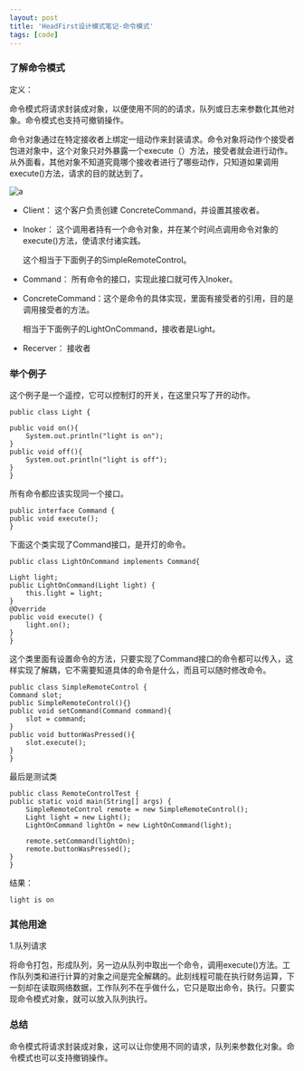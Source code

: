 ```yaml
---
layout: post
title: 'HeadFirst设计模式笔记-命令模式'
tags: [code]
---
```


### 了解命令模式

定义：

命令模式将请求封装成对象，以便使用不同的的请求，队列或日志来参数化其他对象。命令模式也支持可撤销操作。

命令对象通过在特定接收者上绑定一组动作来封装请求。命令对象将动作个接受者包进对象中，这个对象只对外暴露一个execute（）方法，接受者就会进行动作。从外面看，其他对象不知道究竟哪个接收者进行了哪些动作，只知道如果调用execute()方法，请求的目的就达到了。

![a](http://i5.tietuku.com/cf909c4600d60ad1.png)

- Client： 这个客户负责创建 ConcreteCommand，并设置其接收者。

- Inoker： 这个调用者持有一个命令对象，并在某个时间点调用命令对象的execute()方法，使请求付诸实践。

	这个相当于下面例子的SimpleRemoteControl。

- Command： 所有命令的接口，实现此接口就可传入Inoker。
- ConcreteCommand：这个是命令的具体实现，里面有接受者的引用，目的是调用接受者的方法。

	相当于下面例子的LightOnCommand，接收者是Light。

- Recerver： 接收者


### 举个例子

这个例子是一个遥控，它可以控制灯的开关，在这里只写了开的动作。

	public class Light {
	
	public void on(){
		System.out.println("light is on");
	}
	public void off(){
		System.out.println("light is off");
	}
	}

所有命令都应该实现同一个接口。

	public interface Command {
	public void execute();
	}

下面这个类实现了Command接口，是开灯的命令。

	public class LightOnCommand implements Command{

	Light light;
	public LightOnCommand(Light light) {
		this.light = light;
	}
	@Override
	public void execute() {
		light.on();
	}
	}

这个类里面有设置命令的方法，只要实现了Command接口的命令都可以传入，这样实现了解耦，它不需要知道具体的命令是什么，而且可以随时修改命令。

	public class SimpleRemoteControl {
	Command slot;
	public SimpleRemoteControl(){}
	public void setCommand(Command command){
		slot = command;
	}
	public void buttonWasPressed(){
		slot.execute();
	}
	}

最后是测试类

	public class RemoteControlTest {
	public static void main(String[] args) {
		SimpleRemoteControl remote = new SimpleRemoteControl();
		Light light = new Light();
		LightOnCommand lightOn = new LightOnCommand(light);
		
		remote.setCommand(lightOn);
		remote.buttonWasPressed();
	}
	}

结果：      
	
	light is on

### 其他用途

1.队列请求

将命令打包，形成队列，另一边从队列中取出一个命令，调用execute()方法。工作队列类和进行计算的对象之间是完全解耦的。此刻线程可能在执行财务运算，下一刻却在读取网络数据，工作队列不在乎做什么，它只是取出命令，执行。只要实现命令模式对象，就可以放入队列执行。


### 总结

命令模式将请求封装成对象，这可以让你使用不同的请求，队列来参数化对象。命令模式也可以支持撤销操作。